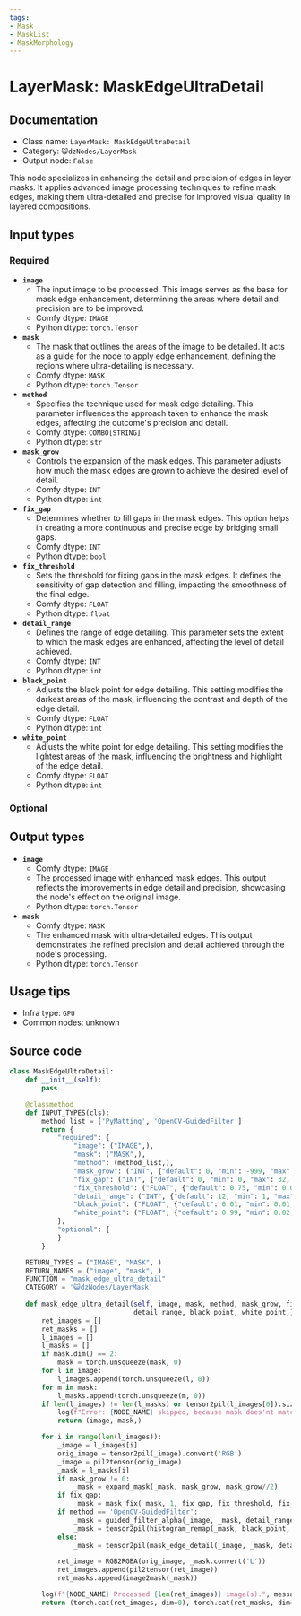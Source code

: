 ```yaml
---
tags:
- Mask
- MaskList
- MaskMorphology
---
```


# LayerMask: MaskEdgeUltraDetail
## Documentation
- Class name: `LayerMask: MaskEdgeUltraDetail`
- Category: `😺dzNodes/LayerMask`
- Output node: `False`

This node specializes in enhancing the detail and precision of edges in layer masks. It applies advanced image processing techniques to refine mask edges, making them ultra-detailed and precise for improved visual quality in layered compositions.
## Input types
### Required
- **`image`**
    - The input image to be processed. This image serves as the base for mask edge enhancement, determining the areas where detail and precision are to be improved.
    - Comfy dtype: `IMAGE`
    - Python dtype: `torch.Tensor`
- **`mask`**
    - The mask that outlines the areas of the image to be detailed. It acts as a guide for the node to apply edge enhancement, defining the regions where ultra-detailing is necessary.
    - Comfy dtype: `MASK`
    - Python dtype: `torch.Tensor`
- **`method`**
    - Specifies the technique used for mask edge detailing. This parameter influences the approach taken to enhance the mask edges, affecting the outcome's precision and detail.
    - Comfy dtype: `COMBO[STRING]`
    - Python dtype: `str`
- **`mask_grow`**
    - Controls the expansion of the mask edges. This parameter adjusts how much the mask edges are grown to achieve the desired level of detail.
    - Comfy dtype: `INT`
    - Python dtype: `int`
- **`fix_gap`**
    - Determines whether to fill gaps in the mask edges. This option helps in creating a more continuous and precise edge by bridging small gaps.
    - Comfy dtype: `INT`
    - Python dtype: `bool`
- **`fix_threshold`**
    - Sets the threshold for fixing gaps in the mask edges. It defines the sensitivity of gap detection and filling, impacting the smoothness of the final edge.
    - Comfy dtype: `FLOAT`
    - Python dtype: `float`
- **`detail_range`**
    - Defines the range of edge detailing. This parameter sets the extent to which the mask edges are enhanced, affecting the level of detail achieved.
    - Comfy dtype: `INT`
    - Python dtype: `int`
- **`black_point`**
    - Adjusts the black point for edge detailing. This setting modifies the darkest areas of the mask, influencing the contrast and depth of the edge detail.
    - Comfy dtype: `FLOAT`
    - Python dtype: `int`
- **`white_point`**
    - Adjusts the white point for edge detailing. This setting modifies the lightest areas of the mask, influencing the brightness and highlight of the edge detail.
    - Comfy dtype: `FLOAT`
    - Python dtype: `int`
### Optional
## Output types
- **`image`**
    - Comfy dtype: `IMAGE`
    - The processed image with enhanced mask edges. This output reflects the improvements in edge detail and precision, showcasing the node's effect on the original image.
    - Python dtype: `torch.Tensor`
- **`mask`**
    - Comfy dtype: `MASK`
    - The enhanced mask with ultra-detailed edges. This output demonstrates the refined precision and detail achieved through the node's processing.
    - Python dtype: `torch.Tensor`
## Usage tips
- Infra type: `GPU`
- Common nodes: unknown


## Source code
```python
class MaskEdgeUltraDetail:
    def __init__(self):
        pass

    @classmethod
    def INPUT_TYPES(cls):
        method_list = ['PyMatting', 'OpenCV-GuidedFilter']
        return {
            "required": {
                "image": ("IMAGE",),
                "mask": ("MASK",),
                "method": (method_list,),
                "mask_grow": ("INT", {"default": 0, "min": -999, "max": 999, "step": 1}),
                "fix_gap": ("INT", {"default": 0, "min": 0, "max": 32, "step": 1}),
                "fix_threshold": ("FLOAT", {"default": 0.75, "min": 0.01, "max": 0.99, "step": 0.01}),
                "detail_range": ("INT", {"default": 12, "min": 1, "max": 256, "step": 1}),
                "black_point": ("FLOAT", {"default": 0.01, "min": 0.01, "max": 0.98, "step": 0.01}),
                "white_point": ("FLOAT", {"default": 0.99, "min": 0.02, "max": 0.99, "step": 0.01}),
            },
            "optional": {
            }
        }

    RETURN_TYPES = ("IMAGE", "MASK", )
    RETURN_NAMES = ("image", "mask", )
    FUNCTION = "mask_edge_ultra_detail"
    CATEGORY = '😺dzNodes/LayerMask'
  
    def mask_edge_ultra_detail(self, image, mask, method, mask_grow, fix_gap, fix_threshold,
                               detail_range, black_point, white_point,):
        ret_images = []
        ret_masks = []
        l_images = []
        l_masks = []
        if mask.dim() == 2:
            mask = torch.unsqueeze(mask, 0)
        for l in image:
            l_images.append(torch.unsqueeze(l, 0))
        for m in mask:
            l_masks.append(torch.unsqueeze(m, 0))
        if len(l_images) != len(l_masks) or tensor2pil(l_images[0]).size != tensor2pil(l_masks[0]).size:
            log(f"Error: {NODE_NAME} skipped, because mask does'nt match image.", message_type='error')
            return (image, mask,)

        for i in range(len(l_images)):
            _image = l_images[i]
            orig_image = tensor2pil(_image).convert('RGB')
            _image = pil2tensor(orig_image)
            _mask = l_masks[i]
            if mask_grow != 0:
                _mask = expand_mask(_mask, mask_grow, mask_grow//2)
            if fix_gap:
                _mask = mask_fix(_mask, 1, fix_gap, fix_threshold, fix_threshold)
            if method == 'OpenCV-GuidedFilter':
                _mask = guided_filter_alpha(_image, _mask, detail_range)
                _mask = tensor2pil(histogram_remap(_mask, black_point, white_point))
            else:
                _mask = tensor2pil(mask_edge_detail(_image, _mask, detail_range, black_point, white_point))

            ret_image = RGB2RGBA(orig_image, _mask.convert('L'))
            ret_images.append(pil2tensor(ret_image))
            ret_masks.append(image2mask(_mask))

        log(f"{NODE_NAME} Processed {len(ret_images)} image(s).", message_type='finish')
        return (torch.cat(ret_images, dim=0), torch.cat(ret_masks, dim=0),)

```
